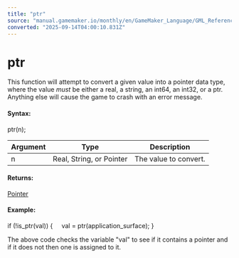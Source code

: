 ```yaml
---
title: "ptr"
source: "manual.gamemaker.io/monthly/en/GameMaker_Language/GML_Reference/Variable_Functions/ptr.htm"
converted: "2025-09-14T04:00:10.831Z"
---
```


# ptr

This function will attempt to convert a given value into a pointer data type, where the value _must_ be either a real, a string, an int64, an int32, or a ptr. Anything else will cause the game to crash with an error message.

#### Syntax:

ptr(n);

| Argument | Type | Description |
| --- | --- | --- |
| n | Real, String, or Pointer | The value to convert. |

#### Returns:

[Pointer](../../GML_Overview/Data_Types.md)

#### **Example:**

if (!is\_ptr(val))
{
    val = ptr(application\_surface);
}

The above code checks the variable "val" to see if it contains a pointer and if it does not then one is assigned to it.